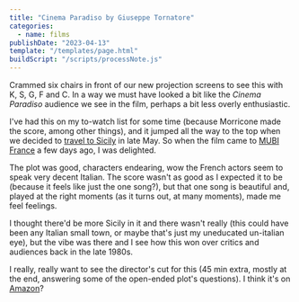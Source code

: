 ```yaml
---
title: "Cinema Paradiso by Giuseppe Tornatore"
categories:
  - name: films
publishDate: "2023-04-13"
template: "/templates/page.html"
buildScript: "/scripts/processNote.js"
---
```


Crammed six chairs in front of our new projection screens to see this with K, S, G, F and C. In a way we must have looked a bit like the _Cinema Paradiso_ audience we see in the film, perhaps a bit less overly enthusiastic.

I've had this on my to-watch list for some time (because Morricone made the score, among other things), and it jumped all the way to the top when we decided to [travel to Sicily](/notes/weeknote-5-spring-is-for-beginnings/) in late May. So when the film came to [MUBI France](https://mubi.com/films/cinema-paradiso) a few days ago, I was delighted.

The plot was good, characters endearing, wow the French actors seem to speak very decent Italian. The score wasn't as good as I expected it to be (because it feels like just the one song?), but that one song is beautiful and, played at the right moments (as it turns out, at many moments), made me feel feelings.

I thought there'd be more Sicily in it and there wasn't really (this could have been any Italian small town, or maybe that's just my uneducated un-italian eye), but the vibe was there and I see how this won over critics and audiences back in the late 1980s.

I really, really want to see the director's cut for this (45 min extra, mostly at the end, answering some of the open-ended plot's questions). I think it's on [Amazon](https://www.amazon.com/Cinema-Paradiso-Directors-Philippe-Noiret/dp/B087981HHJ)?
